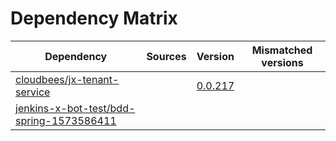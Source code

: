 # Dependency Matrix

Dependency | Sources | Version | Mismatched versions
---------- | ------- | ------- | -------------------
[cloudbees/jx-tenant-service](https://github.com/cloudbees/jx-tenant-service) |  | [0.0.217](https://github.com/cloudbees/jx-tenant-service/releases/tag/v0.0.217) | 
[jenkins-x-bot-test/bdd-spring-1573586411](https://github.com/jenkins-x-bot-test/bdd-spring-1573586411.git) |  | []() | 

